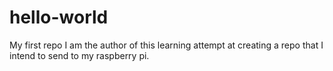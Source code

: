 # hello-world
My first repo
I am the author of this learning attempt at creating a repo that I intend to send to my raspberry pi.
